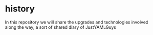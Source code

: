 # history
In this repository we will share the upgrades and technologies involved along the way, a sort of shared diary of JustYAMLGuys
